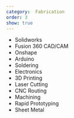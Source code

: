 ```yaml
---
category:  Fabrication
order: 3
show: true
---
```


- Solidworks
- Fusion 360 CAD/CAM
- Onshape
- Arduino
- Soldering
- Electronics
- 3D Printing
- Laser Cutting
- CNC Routing
- Machining
- Rapid Prototyping
- Sheet Metal

